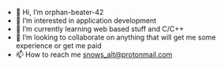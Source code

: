 - 👋 Hi, I’m orphan-beater-42
- 👀 I’m interested in application development
- 🌱 I’m currently learning web based stuff and C/C++
- 💞️ I’m looking to collaborate on anything that will get me some experience or get me paid
- 📫 How to reach me snows_alt@protonmail.com

<!---
orphan-beater-42/orphan-beater-42 is a ✨ special ✨ repository because its `README.md` (this file) appears on your GitHub profile.
You can click the Preview link to take a look at your changes.
--->
